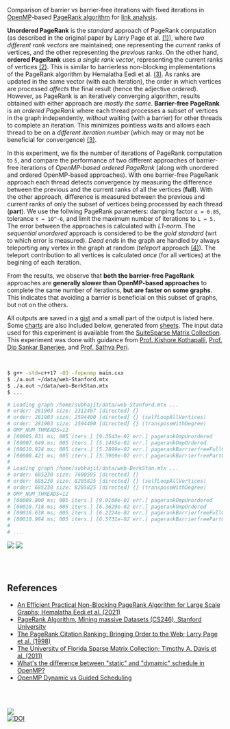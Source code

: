 Comparison of barrier vs barrier-free iterations with fixed iterations in
[OpenMP]-based [PageRank algorithm] for [link analysis].

**Unordered PageRank** is the *standard* approach of PageRank computation (as
described in the original paper by Larry Page et al. [(1)]), where *two*
*different rank vectors* are maintained; one representing the *current* ranks of
vertices, and the other representing the *previous* ranks. On the other hand,
**ordered PageRank** uses *a single rank vector*, representing the current ranks
of vertices [(2)]. This is similar to barrierless non-blocking implementations
of the PageRank algorithm by Hemalatha Eedi et al. [(3)]. As ranks are updated
in the same vector (with each iteration), the order in which vertices are
processed *affects* the final result (hence the adjective *ordered*). However,
as PageRank is an iteratively converging algorithm, results obtained with either
approach are *mostly the same*. **Barrier-free PageRank** is an *ordered*
*PageRank* where each thread processes a subset of vertices in the graph
independently, *without* waiting (with a barrier) for other threads to complete an
iteration. This minimizes pointless waits and allows each thread to be on a
*different iteration number* (which may or may not be beneficial for convergence)
[(3)].

In this experiment, we fix the number of iterations of PageRank computation to
`5`, and compare the performance of two different approaches of barrier-free
iterations of *OpenMP-based ordered PageRank* (along with unordered and ordered
OpenMP-based approaches). With one barrier-free PageRank approach each thread
detects convergence by measuring the difference between the previous and the
current ranks of all the vertices (**full**). With the other approach,
difference is measured between the previous and current ranks of only the subset
of vertices being processed by each thread (**part**). We use the follwing
PageRank parameters: damping factor `α = 0.85`, tolerance `τ = 10^-6`, and limit
the maximum number of iterations to `L = 5.` The error between the approaches is
calculated with *L1-norm*. The *sequential unordered* approach is considered to
be the *gold standard* (wrt to which error is measured). *Dead ends* in the
graph are handled by always teleporting any vertex in the graph at random
(*teleport* approach [(4)]). The teleport contribution to all vertices is
calculated *once* (for all vertices) at the begining of each iteration.

From the results, we observe that **both the barrier-free PageRank** approaches
are **generally slower than OpenMP-based approaches** to complete the same
number of iterations, **but are faster on some graphs**. This indicates that
avoiding a barrier is beneficial on this subset of graphs, but not on the
others.

All outputs are saved in a [gist] and a small part of the output is listed here.
Some [charts] are also included below, generated from [sheets]. The input data
used for this experiment is available from the [SuiteSparse Matrix Collection].
This experiment was done with guidance from [Prof. Kishore Kothapalli],
[Prof. Dip Sankar Banerjee], and [Prof. Sathya Peri].

<br>

```bash
$ g++ -std=c++17 -O3 -fopenmp main.cxx
$ ./a.out ~/data/web-Stanford.mtx
$ ./a.out ~/data/web-BerkStan.mtx
$ ...

# Loading graph /home/subhajit/data/web-Stanford.mtx ...
# order: 281903 size: 2312497 [directed] {}
# order: 281903 size: 2594400 [directed] {} (selfLoopAllVertices)
# order: 281903 size: 2594400 [directed] {} (transposeWithDegree)
# OMP_NUM_THREADS=12
# [00005.631 ms; 005 iters.] [9.3543e-02 err.] pagerankOmpUnordered
# [00007.649 ms; 005 iters.] [5.1495e-02 err.] pagerankOmpOrdered
# [00010.924 ms; 005 iters.] [5.2899e-02 err.] pagerankBarrierfreeFullOmp
# [00008.421 ms; 005 iters.] [5.3969e-02 err.] pagerankBarrierfreePartOmp
#
# Loading graph /home/subhajit/data/web-BerkStan.mtx ...
# order: 685230 size: 7600595 [directed] {}
# order: 685230 size: 8285825 [directed] {} (selfLoopAllVertices)
# order: 685230 size: 8285825 [directed] {} (transposeWithDegree)
# OMP_NUM_THREADS=12
# [00009.800 ms; 005 iters.] [9.9160e-02 err.] pagerankOmpUnordered
# [00010.718 ms; 005 iters.] [6.3629e-02 err.] pagerankOmpOrdered
# [00016.638 ms; 005 iters.] [6.2224e-02 err.] pagerankBarrierfreeFullOmp
# [00010.984 ms; 005 iters.] [6.5731e-02 err.] pagerankBarrierfreePartOmp
#
# ...
```

[![](https://i.imgur.com/zcuooEK.png)][sheetp]
[![](https://i.imgur.com/W1k2kCS.png)][sheetp]

<br>
<br>


## References

- [An Efficient Practical Non-Blocking PageRank Algorithm for Large Scale Graphs; Hemalatha Eedi et al. (2021)](https://ieeexplore.ieee.org/document/9407114)
- [PageRank Algorithm, Mining massive Datasets (CS246), Stanford University](https://www.youtube.com/watch?v=ke9g8hB0MEo)
- [The PageRank Citation Ranking: Bringing Order to the Web; Larry Page et al. (1998)](https://citeseerx.ist.psu.edu/viewdoc/summary?doi=10.1.1.38.5427)
- [The University of Florida Sparse Matrix Collection; Timothy A. Davis et al. (2011)](https://doi.org/10.1145/2049662.2049663)
- [What's the difference between "static" and "dynamic" schedule in OpenMP?](https://stackoverflow.com/a/10852852/1413259)
- [OpenMP Dynamic vs Guided Scheduling](https://stackoverflow.com/a/43047074/1413259)

<br>
<br>


[![](https://i.imgur.com/6UYGStl.jpg)](https://www.youtube.com/watch?v=2k2orAjC4aw)<br>
[![DOI](https://zenodo.org/badge/532791730.svg)](https://zenodo.org/badge/latestdoi/532791730)


[(1)]: https://citeseerx.ist.psu.edu/viewdoc/summary?doi=10.1.1.38.5427
[(2)]: https://github.com/puzzlef/pagerank-ordered-vs-unordered
[(3)]: https://ieeexplore.ieee.org/document/9407114
[(4)]: https://gist.github.com/wolfram77/94c38b9cfbf0c855e5f42fa24a8602fc
[Prof. Dip Sankar Banerjee]: https://sites.google.com/site/dipsankarban/
[Prof. Kishore Kothapalli]: https://faculty.iiit.ac.in/~kkishore/
[Prof. Sathya Peri]: https://people.iith.ac.in/sathya_p/
[SuiteSparse Matrix Collection]: https://sparse.tamu.edu
[OpenMP]: https://en.wikipedia.org/wiki/OpenMP
[PageRank algorithm]: https://en.wikipedia.org/wiki/PageRank
[link analysis]: https://en.wikipedia.org/wiki/Network_theory#Link_analysis
[gist]: https://gist.github.com/wolfram77/eb498865f4650662bd562a6803031971
[charts]: https://imgur.com/a/5K6SfVe
[sheets]: https://docs.google.com/spreadsheets/d/1N-r6YU70b5nPqSibkYSfSE9GKopGI-xFJ8aju3tG0wA/edit?usp=sharing
[sheetp]: https://docs.google.com/spreadsheets/d/e/2PACX-1vQH1Jqm79qSz7GeQLlE2RU1iIYPXIiAvqEqxD9MwEk4_lb6go-j5iZREF90LVlGEeNg0UZfDKqtBQ06/pubhtml

